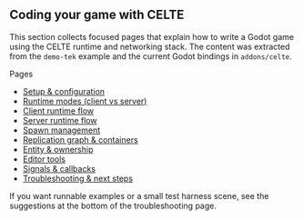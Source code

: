 ## Coding your game with CELTE

This section collects focused pages that explain how to write a Godot game using the CELTE runtime and networking stack. The content was extracted from the `demo-tek` example and the current Godot bindings in `addons/celte`.

Pages

- [Setup & configuration](./Coding-steps/01-setup.md)
- [Runtime modes (client vs server)](./Coding-steps/02-runtime-modes.md)
- [Client runtime flow](./Coding-steps/03-client-flow.md)
- [Server runtime flow](./Coding-steps/04-server-flow.md)
- [Spawn management](./Coding-steps/05-spawn-management.md)
- [Replication graph & containers](./Coding-steps/06-replication.md)
- [Entity & ownership](./Coding-steps/07-entity-ownership.md)
- [Editor tools](./Coding-steps/08-editor-tools.md)
- [Signals & callbacks](./Coding-steps/09-signals.md)
- [Troubleshooting & next steps](./Coding-steps/10-troubleshooting.md)

If you want runnable examples or a small test harness scene, see the suggestions at the bottom of the troubleshooting page.

